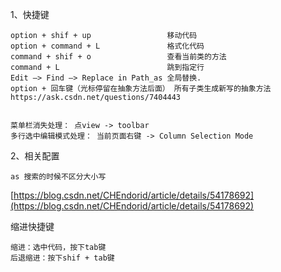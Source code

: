 
1、快捷键
```
option + shif + up                 移动代码
option + command + L               格式化代码
command + shif + o                 查看当前类的方法
command + L                        跳到指定行
Edit —> Find —> Replace in Path_as 全局替换.
option + 回车键（光标停留在抽象方法后面） 所有子类生成新写的抽象方法  https://ask.csdn.net/questions/7404443      


菜单栏消失处理： 点view -> toolbar
多行选中编辑模式处理： 当前页面右键 -> Column Selection Mode

```
2、相关配置
```
as 搜索的时候不区分大小写
```
[https://blog.csdn.net/CHEndorid/article/details/54178692](https://blog.csdn.net/CHEndorid/article/details/54178692)

缩进快捷键
```
缩进：选中代码，按下tab键
后退缩进：按下shif + tab键

```